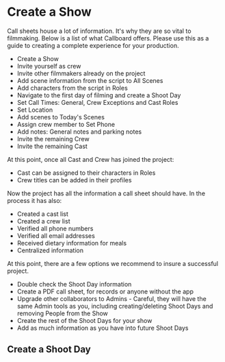 # Create a Show

Call sheets house a lot of information. It's why they are so vital to filmmaking. Below is a list of what Callboard offers. Please use this as a guide to creating a complete experience for your production.

* Create a Show
* Invite yourself as crew
* Invite other filmmakers already on the project
* Add scene information from the script to All Scenes
* Add characters from the script in Roles
* Navigate to the first day of filming and create a Shoot Day
* Set Call Times: General, Crew Exceptions and Cast Roles
* Set Location
* Add scenes to Today's Scenes
* Assign crew member to Set Phone
* Add notes: General notes and parking notes
* Invite the remaining Crew
* Invite the remaining Cast

At this point, once all Cast and Crew has joined the project:

* Cast can be assigned to their characters in Roles
* Crew titles can be added in their profiles

Now the project has all the information a call sheet should have. In the process it has also:
- Created a cast list
- Created a crew list
- Verified all phone numbers
- Verified all email addresses
- Received dietary information for meals
- Centralized information

At this point, there are a few options we recommend to insure a successful project.

* Double check the Shoot Day information
* Create a PDF call sheet, for records or anyone without the app
* Upgrade other collaborators to Admins - Careful, they will have the same Admin tools as you, including creating/deleting Shoot Days and removing People from the Show
* Create the rest of the Shoot Days for your show
* Add as much information as you have into future Shoot Days

## Create a Shoot Day
